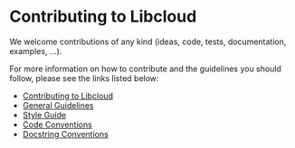 Contributing to Libcloud
========================

We welcome contributions of any kind (ideas, code, tests, documentation,
examples, ...).

For more information on how to contribute and the guidelines you should follow,
please see the links listed below:

* [Contributing to Libcloud](https://libcloud.readthedocs.org/en/latest/development.html#general-guidelines)
* [General Guidelines](https://libcloud.readthedocs.org/en/latest/development.html#general-guidelines)
* [Style Guide](https://libcloud.readthedocs.org/en/latest/development.html#style-guide)
* [Code Conventions](https://libcloud.readthedocs.org/en/latest/development.html#code-conventions)
* [Docstring Conventions](https://libcloud.readthedocs.org/en/latest/development.html#docstring-conventions)
